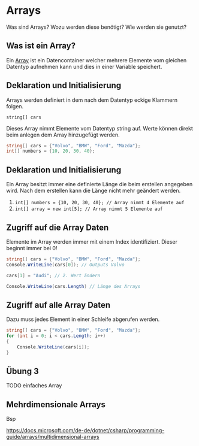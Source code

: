 # Arrays

Was sind Arrays? Wozu werden diese benötigt? Wie werden sie genutzt?


<!-- .slide: class="left" -->
## Was ist ein Array?

Ein [Array](https://docs.microsoft.com/de-de/dotnet/csharp/programming-guide/arrays/) ist ein Datencontainer welcher mehrere Elemente vom gleichen Datentyp aufnehmen kann und dies in einer Variable speichert.


<!-- .slide: class="left" -->
## Deklaration und Initialisierung

Arrays werden definiert in dem nach dem Datentyp eckige Klammern folgen.

```string[] cars```

Dieses Array nimmt Elemente vom Datentyp string auf.
Werte können direkt beim anlegen dem Array hinzugefügt werden.

```csharp
string[] cars = {"Volvo", "BMW", "Ford", "Mazda"};
int[] numbers = {10, 20, 30, 40};
```


<!-- .slide: class="left" -->
## Deklaration und Initialisierung

Ein Array besitzt immer eine definierte Länge die beim erstellen angegeben wird. Nach dem erstellen kann die Länge nicht mehr geändert werden.

1. ```int[] numbers = {10, 20, 30, 40}; // Array nimmt 4 Elemente auf```
2. ```int[] array = new int[5]; // Array nimmt 5 Elemente auf```


<!-- .slide: class="left" -->
## Zugriff auf die Array Daten

Elemente im Array werden immer mit einem Index identifiziert. Dieser beginnt immer bei 0!

```csharp
string[] cars = {"Volvo", "BMW", "Ford", "Mazda"};
Console.WriteLine(cars[0]); // Outputs Volvo

cars[1] = "Audi"; // 2. Wert ändern

Console.WriteLine(cars.Length) // Länge des Arrays
```


<!-- .slide: class="left" -->
## Zugriff auf alle Array Daten

Dazu muss jedes Element in einer Schleife abgerufen werden.

```csharp
string[] cars = {"Volvo", "BMW", "Ford", "Mazda"};
for (int i = 0; i < cars.Length; i++)
{
    Console.WriteLine(cars[i]);
}
```

<!-- .slide: class="left" -->
## Übung 3

TODO einfaches Array

<!-- .slide: class="left" -->
## Mehrdimensionale Arrays

Bsp

https://docs.microsoft.com/de-de/dotnet/csharp/programming-guide/arrays/multidimensional-arrays

